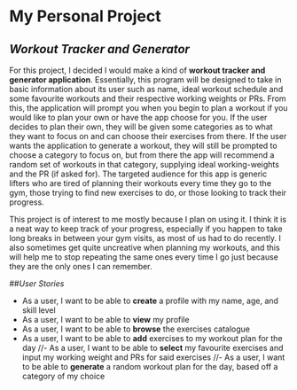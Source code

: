 # My Personal Project

## *Workout Tracker and Generator*

For this project, I decided I would make a kind of **workout tracker and generator application**. Essentially, this 
program will be designed to take in basic information about its user such as name, ideal workout schedule and some 
favourite workouts and their respective working weights or PRs. From this, the application will prompt you when you 
begin to plan a workout if you would like to plan your own or have the app choose for you. If the user decides to plan 
their own, they will be given some categories as to what they want to focus on and can choose their exercises from 
there. If the user wants the application to generate a workout, they will still be prompted to choose a category to 
focus on, but from there the app will recommend a random set of workouts in that category, supplying ideal 
working-weights and the PR (if asked for). The targeted audience for this app is generic lifters who are tired of 
planning their workouts every time they go to the gym, those trying to find new exercises to do, or those looking to 
track their progress.

This project is of interest to me mostly because I plan on using it. I think it is a neat way to keep track of your 
progress, especially if you happen to take long breaks in between your gym visits, as most of us had to do recently. I 
also sometimes get quite uncreative when planning my workouts, and this will help me to stop repeating the same ones 
every time I go just because they are the only ones I can remember.

##*User Stories*

- As a user, I want to be able to **create** a profile with my name, age, and skill level
- As a user, I want to be able to **view** my profile
- As a user, I want to be able to **browse** the exercises catalogue
- As a user, I want to be able to **add** exercises to my workout plan for the day
//- As a user, I want to be able to **select** my favourite exercises and input my working weight and PRs for said
  exercises
//- As a user, I want to be able to **generate** a random workout plan for the day, based off a category of my choice